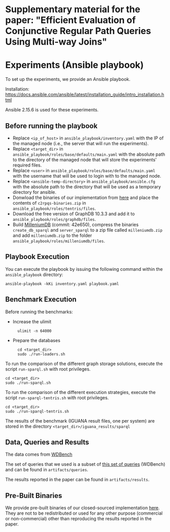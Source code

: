 # Supplementary material for the paper: "Efficient Evaluation of Conjunctive Regular Path Queries Using Multi-way Joins"

# Experiments (Ansible playbook)
To set up the experiments, we provide an Ansible playbook.

Installation: https://docs.ansible.com/ansible/latest/installation_guide/intro_installation.html

Ansible 2.15.6 is used for these experiments.

## Before running the playbook
 - Replace ```<ip_of_host>``` in ```ansible_playbook/inventory.yaml``` with the IP of the managed node (i.e., the server that will run the experiments).
 - Replace ```<target_dir>``` in ```ansible_playbook/roles/base/defaults/main.yaml``` with the absolute path to the directory of the managed node that will store the experiments' required files.
 - Replace ```<user>``` in ```ansible_playbook/roles/base/defaults/main.yaml``` with the username that will be used to login with to the managed node.
 - Replace ```<ansible-temp-directory>``` in ```ansible_playbook/ansible.cfg``` with the absolute path to the directory that will be used as a temporary directory for ansible.
 - Donwload the binaries of our implementation from [here](https://files.dice-research.org/projects/tentris-c2rpqs/c2rpqs-binaries.zip) and place the contents of ```c2rpqs-binaries.zip``` in ```ansible_playbook/roles/tentris/files```.
 - Download the free version of GraphDB 10.3.3 and add it to ```ansible_playbook/roles/graphdb/files```.
 - Build [MilleniumDB](https://github.com/MillenniumDB/MillenniumDB) (commit: 42e650), compress the binaries ```create_db_sparql``` and ```server_sparql``` to a zip file called ```milleniumdb.zip``` and add ```milleniumdb.zip``` to the folder ```ansible_playbook/roles/milleniumdb/files```.

## Playbook Execution
You can execute the playbook by issuing the following command within the `ansible_playbook` directory:

    ansible-playbook -kKi inventory.yaml playbook.yaml

## Benchmark Execution
Before running the benchmarks:

- Increase the ulimit
    
        ulimit -n 64000
    
- Prepare the databases
       
        cd <target_dir>
        sudo ./run-loaders.sh

To run the comparison of the different graph storage solutions, execute the script ```run-sparql.sh``` with root privileges.

    cd <target_dir>
    sudo ./run-sparql.sh

To run the comparison of the different execution strategies, execute the script ```run-sparql-tentris.sh``` with root privileges.

    cd <target_dir>
    sudo ./run-sparql-tentris.sh

The results  of the benchmark (IGUANA result files, one per system) are stored in the directory `<target_dir>/iguana_results/sparql`

## Data, Queries and Results
The data comes from [WDBench](https://github.com/MillenniumDB/WDBench)

The set of queries that we used is a subset of [this set of queries](https://github.com/MillenniumDB/WDBench/blob/master/Queries/c2rpqs.txt) (WDBench) and can be found in `artifacts/queries`.

The results reported in the paper can be found in `artifacts/results`.

## Pre-Built Binaries
We provide pre-built binaries of our closed-sourced implementation [here](https://files.dice-research.org/projects/tentris-c2rpqs/c2rpqs-binaries.zip).
They are not to be redistributed or used for any other purpose (commercial or non-commercial) other than reproducing the results reported in the paper.